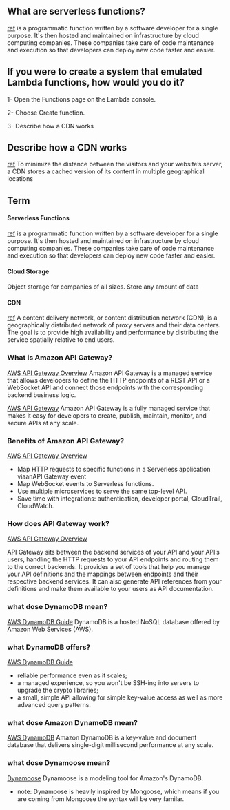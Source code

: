 ## What are serverless functions?
[ref](https://blog.hubspot.com/website/serverless-functions)
is a programmatic function written by a software developer for a single purpose. It's then hosted and maintained on infrastructure by cloud computing companies. These companies take care of code maintenance and execution so that developers can deploy new code faster and easier.


## If you were to create a system that emulated Lambda functions, how would you do it?
1- Open the Functions page on the Lambda console.

2- Choose Create function.

3- Describe how a CDN works


## Describe how a CDN works
[ref](https://www.imperva.com/learn/performance/what-is-cdn-how-it-works/)
To minimize the distance between the visitors and your website’s server, a CDN stores a cached version of its content in multiple geographical locations



## Term


#### Serverless Functions
[ref](https://blog.hubspot.com/website/serverless-functions)
is a programmatic function written by a software developer for a single purpose. It's then hosted and maintained on infrastructure by cloud computing companies. These companies take care of code maintenance and execution so that developers can deploy new code faster and easier.

#### Cloud Storage
Object storage for companies of all sizes. Store any amount of data

#### CDN
[ref](https://en.wikipedia.org/wiki/Content_delivery_network)
A content delivery network, or content distribution network (CDN), is a geographically distributed network of proxy servers and their data centers. The goal is to provide high availability and performance by distributing the service spatially relative to end users. 

### What is Amazon API Gateway?
[AWS API Gateway Overview](https://www.serverless.com/amazon-api-gateway)
Amazon API Gateway is a managed service that allows developers to define the HTTP endpoints of a REST API or a WebSocket API and connect those endpoints with the corresponding backend business logic.


[AWS API Gateway](https://aws.amazon.com/api-gateway/)
Amazon API Gateway is a fully managed service that makes it easy for developers to create, publish, maintain, monitor, and secure APIs at any scale. 

### Benefits of Amazon API Gateway?
[AWS API Gateway Overview](https://www.serverless.com/amazon-api-gateway)

- Map HTTP requests to specific functions in a Serverless application viaanAPI Gateway event
- Map WebSocket events to Serverless functions.
- Use multiple microservices to serve the same top-level API. 
- Save time with integrations: authentication, developer portal, CloudTrail, CloudWatch.


### How does API Gateway work?
[AWS API Gateway Overview](https://www.serverless.com/amazon-api-gateway)

API Gateway sits between the backend services of your API and your API’s users, handling the HTTP requests to your API endpoints and routing them to the correct backends. It provides a set of tools that help you manage your API definitions and the mappings between endpoints and their respective backend services. It can also generate API references from your definitions and make them available to your users as API documentation.

### what dose DynamoDB mean?
[AWS DynamoDB Guide](https://www.dynamodbguide.com/what-is-dynamo-db/)
DynamoDB is a hosted NoSQL database offered by Amazon Web Services (AWS).

### what DynamoDB offers?
[AWS DynamoDB Guide](https://www.dynamodbguide.com/what-is-dynamo-db/)
- reliable performance even as it scales;
- a managed experience, so you won't be SSH-ing into servers to upgrade the crypto libraries;
- a small, simple API allowing for simple key-value access as well as more advanced query patterns.


### what dose Amazon DynamoDB mean?
[AWS DynamoDB](https://aws.amazon.com/dynamodb/)
Amazon DynamoDB is a key-value and document database that delivers single-digit millisecond performance at any scale.

### what dose Dynamoose mean?
[Dynamoose](https://dynamoosejs.com/getting_started/Introduction/)
Dynamoose is a modeling tool for Amazon's DynamoDB.
- note: Dynamoose is heavily inspired by Mongoose, which means if you are coming from Mongoose the syntax will be very familar.



